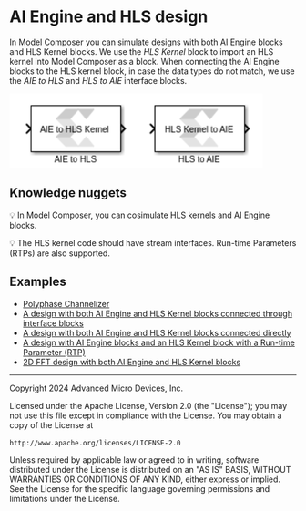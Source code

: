 # AI Engine and HLS design
In Model Composer you can simulate designs with both AI Engine blocks and HLS Kernel blocks. We use the *HLS Kernel* block to import an HLS kernel into Model Composer as a block. When connecting the AI Engine blocks to the HLS kernel block, in case the data types do not match, we use the *AIE to HLS* and *HLS to AIE* interface blocks.

![](images/interface_blocks.PNG)

## Knowledge nuggets
:bulb: In Model Composer, you can cosimulate HLS kernels and AI Engine blocks.

:bulb: The HLS kernel code should have stream interfaces. Run-time Parameters (RTPs) are also supported. 

## Examples
- [Polyphase Channelizer](Channelizer/README.md)
- [A design with both AI Engine and HLS Kernel blocks connected through interface blocks ](AIE_HLS_with_interface/README.md)
- [A design with both AI Engine and HLS Kernel blocks connected directly ](AIE_HLS_without_interface/README.md)
- [A design with AI Engine blocks and an HLS Kernel block with a Run-time Parameter (RTP) ](AIE_HLS_clipper/README.md)
- [2D FFT design with both AI Engine and HLS Kernel blocks](FFT2D/README.md)

------------
Copyright 2024 Advanced Micro Devices, Inc.

Licensed under the Apache License, Version 2.0 (the "License");
you may not use this file except in compliance with the License.
You may obtain a copy of the License at

    http://www.apache.org/licenses/LICENSE-2.0

Unless required by applicable law or agreed to in writing, software
distributed under the License is distributed on an "AS IS" BASIS,
WITHOUT WARRANTIES OR CONDITIONS OF ANY KIND, either express or implied.
See the License for the specific language governing permissions and
limitations under the License.
